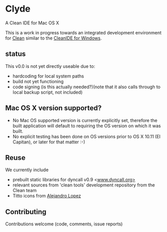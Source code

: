 # Clyde
A Clean IDE for Mac OS X


This is a work in progress towards an integrated development environment for [Clean](http://clean.cs.ru.nl/Clean)  similar to the [CleanIDE for Windows](http://clean.cs.ru.nl/Clean_IDE). 

## status
This v0.0 is not yet directly useable due to:

* hardcoding for local system paths
* build not yet functioning
* code signing (is this actually needed?)(note that it also calls through to local backup script, not included)

## Mac OS X version supported?
* No Mac OS supported version is currently explicitly set, therefore the built application will default to requiring the OS version on which  it was built. 
* No explicit testing has been done on OS versions prior to OS X 10.11 (El Capitan), or later for that matter :-)

## Reuse
We currently include 

- prebuilt static libraries for dyncall v0.9 <www.dyncall.org>
- relevant sources from 'clean tools' development repository from the Clean team
- Titto icons from [Alejandro Lopez](http://musett.com/)

## Contributing
Contributions welcome (code, comments, issue reports)